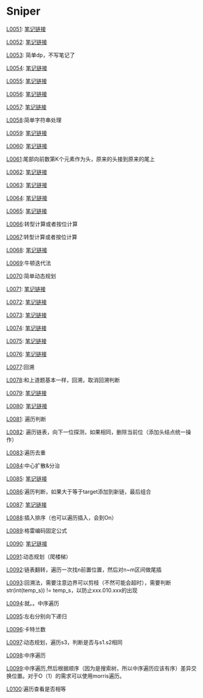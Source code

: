 # Sniper

[L0051](https://leetcode-cn.com/problems/n-queens/):
[笔记链接](http://www.sniper97.cn/index.php/note/algorithm/2933/)

[L0052](https://leetcode-cn.com/problems/n-queens-ii/):
[笔记链接](http://www.sniper97.cn/index.php/note/algorithm/2933/)

[L0053](https://leetcode-cn.com/problems/maximum-subarray/): 简单dp，不写笔记了

[L0054](https://leetcode-cn.com/problems/spiral-matrix/):
[笔记链接](http://www.sniper97.cn/index.php/note/algorithm/2947/)

[L0055](https://leetcode-cn.com/problems/jump-game/):
[笔记链接](http://www.sniper97.cn/index.php/note/algorithm/2949/)

[L0056](https://leetcode-cn.com/problems/merge-intervals/):
[笔记链接](http://www.sniper97.cn/index.php/note/algorithm/2969/)

[L0057](https://leetcode-cn.com/problems/insert-interval/):
[笔记链接](http://www.sniper97.cn/index.php/note/algorithm/2969/)

[L0058](https://leetcode-cn.com/problems/length-of-last-word/):简单字符串处理

[L0059](https://leetcode-cn.com/problems/spiral-matrix-ii/):
[笔记链接](http://www.sniper97.cn/index.php/note/algorithm/2975/)

[L0060](https://leetcode-cn.com/problems/permutation-sequence/):
[笔记链接](www.sniper97.cn/index.php/note/algorithm/3005/)

[L0061](https://leetcode-cn.com/problems/rotate-list/):尾部向前数第K个元素作为头，原来的头接到原来的尾上

[L0062](https://leetcode-cn.com/problems/unique-paths/):
[笔记链接](http://www.sniper97.cn/index.php/note/algorithm/3011/)

[L0063](https://leetcode-cn.com/problems/unique-paths-ii/):
[笔记链接](http://www.sniper97.cn/index.php/note/algorithm/3014/)

[L0064](https://leetcode-cn.com/problems/minimum-path-sum/):
[笔记链接](http://www.sniper97.cn/index.php/note/algorithm/3017/)

[L0065](https://leetcode-cn.com/problems/valid-number/):
[笔记链接](http://www.sniper97.cn/index.php/note/algorithm/2945/)

[L0066](https://leetcode-cn.com/problems/plus-one/):转型计算或者按位计算

[L0067](https://leetcode-cn.com/problems/add-binary/):转型计算或者按位计算

[L0068](https://leetcode-cn.com/problems/text-justification/):
[笔记链接](http://www.sniper97.cn/index.php/note/algorithm/3020/)

[L0069](https://leetcode-cn.com/problems/sqrtx/):牛顿迭代法

[L0070](https://leetcode-cn.com/problems/climbing-stairs/):简单动态规划

[L0071](https://leetcode-cn.com/problems/simplify-path/):
[笔记链接](http://www.sniper97.cn/index.php/note/algorithm/3067/)

[L0072](https://leetcode-cn.com/problems/edit-distance/):
[笔记链接](http://www.sniper97.cn/index.php/note/algorithm/3070/)

[L0073](https://leetcode-cn.com/problems/set-matrix-zeroes/):
[笔记链接](http://www.sniper97.cn/index.php/note/algorithm/3091/)

[L0074](https://leetcode-cn.com/problems/search-a-2d-matrix/):
[笔记链接](http://www.sniper97.cn/index.php/note/algorithm/3093/)

[L0075](https://leetcode-cn.com/problems/sort-colors/):
[笔记链接](http://www.sniper97.cn/index.php/note/algorithm/3096/)


[L0076](https://leetcode-cn.com/problems/minimum-window-substring/):
[笔记链接](http://www.sniper97.cn/index.php/note/algorithm/3107/)

[L0077](https://leetcode-cn.com/problems/combinations/):回溯

[L0078](https://leetcode-cn.com/problems/subsets/):和上道题基本一样，回溯，取消回溯判断

[L0079](https://leetcode-cn.com/problems/word-search/):
[笔记链接](http://www.sniper97.cn/index.php/note/algorithm/2938/)

[L0080](https://leetcode-cn.com/problems/remove-duplicates-from-sorted-array-ii/):
[笔记链接](http://www.sniper97.cn/index.php/note/algorithm/3114/)

[L0081](https://leetcode-cn.com/problems/search-in-rotated-sorted-array-ii/): 遍历判断 

[L0082](https://leetcode-cn.com/problems/remove-duplicates-from-sorted-list-ii/): 遍历链表，向下一位探测，如果相同，删除当前位（添加头结点统一操作） 

[L0083](https://leetcode-cn.com/problems/remove-duplicates-from-sorted-list/):遍历去重

[L0084](https://leetcode-cn.com/problems/largest-rectangle-in-histogram/):中心扩散&分治

[L0085](https://leetcode-cn.com/problems/maximal-rectangle/):
[笔记链接](http://www.sniper97.cn/index.php/note/algorithm/3128/)

[L0086](https://leetcode-cn.com/problems/partition-list/):遍历判断，如果大于等于target添加到新链，最后组合

[L0087](https://leetcode-cn.com/problems/scramble-string/):
[笔记链接](http://www.sniper97.cn/index.php/note/algorithm/3155/)

[L0088](https://leetcode-cn.com/problems/merge-sorted-array/):插入排序（也可以遍历插入，会到On）

[L0089](https://leetcode-cn.com/problems/gray-code/):格雷编码固定公式

[L0090](https://leetcode-cn.com/problems/subsets-ii/):
[笔记链接](http://www.sniper97.cn/index.php/note/algorithm/3175/)

[L0091](https://leetcode-cn.com/problems/decode-ways/):动态规划（爬楼梯）

[L0092](https://leetcode-cn.com/problems/reverse-linked-list-ii/):链表翻转，遍历一次找n前置位置，然后对n~m区间做尾插

[L0093](https://leetcode-cn.com/problems/restore-ip-addresses/):回溯法，需要注意边界可以剪枝（不然可能会超时），需要判断str(int(temp_s)) != temp_s，以防止xxx.010.xxx的出现

[L0094](https://leetcode-cn.com/problems/binary-tree-inorder-traversal/):就。。中序遍历

[L0095](https://leetcode-cn.com/problems/unique-binary-search-trees-ii/):左右分别向下递归

[L0096](https://leetcode-cn.com/problems/unique-binary-search-trees/):卡特兰数

[L0097](https://leetcode-cn.com/problems/interleaving-string/):动态规划，遍历s3，判断是否与s1.s2相同

[L0098](https://leetcode-cn.com/problems/validate-binary-search-tree/):中序遍历

[L0099](https://leetcode-cn.com/problems/recover-binary-search-tree/):中序遍历,然后根据顺序（因为是搜索树，所以中序遍历应该有序）差异交换位置。对于O（1）的需求可以使用morris遍历。

[L0100](https://leetcode-cn.com/problems/same-tree/):遍历查看是否相等



